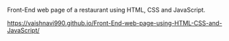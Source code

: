 Front-End web page of a restaurant using HTML, CSS and JavaScript. 

 https://vaishnavi990.github.io/Front-End-web-page-using-HTML-CSS-and-JavaScript/
